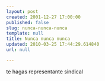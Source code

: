 ```yaml
---
layout: post
created: 2001-12-27 17:00:00
published: false
slug: nunca-nunca-nunca
template: null
title: Nunca nunca nunca
updated: 2010-03-25 17:44:29.614840
url: null

---
```


te hagas representante sindical



